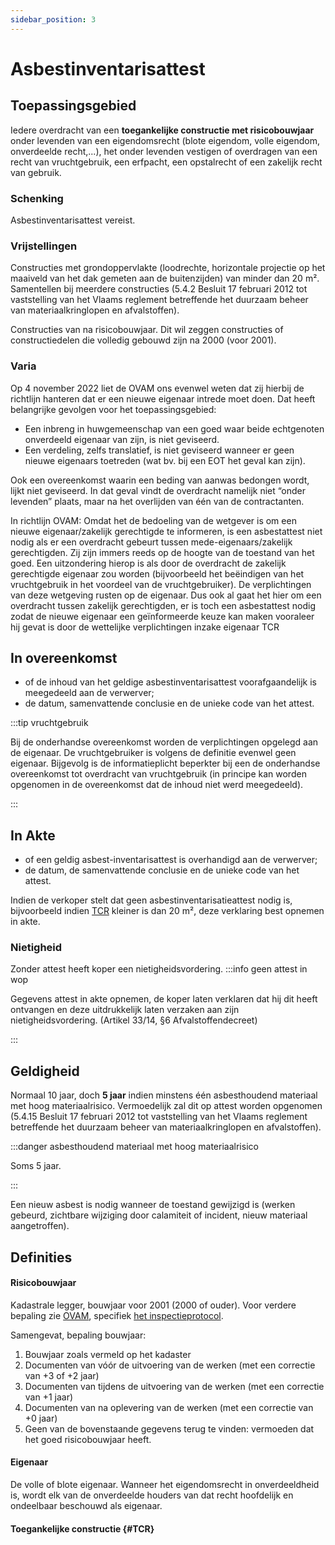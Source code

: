 ```yaml
---
sidebar_position: 3
---
```


# Asbestinventarisattest

## Toepassingsgebied

Iedere overdracht van een **toegankelijke constructie met risicobouwjaar** onder levenden van een eigendomsrecht (blote eigendom, volle eigendom, onverdeelde recht,...), het onder levenden vestigen of overdragen van een recht van vruchtgebruik, een erfpacht, een opstalrecht of een zakelijk recht van gebruik.

### Schenking
Asbestinventarisattest vereist.

### Vrijstellingen

Constructies met grondoppervlakte (loodrechte, horizontale projectie op het maaiveld van het dak gemeten aan de buitenzijden) van minder dan 20 m². Samentellen bij meerdere constructies (5.4.2 Besluit 17 februari 2012 tot vaststelling van het Vlaams reglement betreffende het duurzaam beheer van materiaalkringlopen en afvalstoffen).

Constructies van na risicobouwjaar. Dit wil zeggen constructies of constructiedelen die volledig gebouwd zijn na 2000 (voor 2001).

### Varia

Op 4 november 2022 liet de OVAM ons evenwel weten dat zij hierbij de richtlijn hanteren dat er een nieuwe eigenaar intrede moet doen. Dat heeft belangrijke gevolgen voor het toepassingsgebied:

* Een inbreng in huwgemeenschap van een goed waar beide echtgenoten onverdeeld eigenaar van zijn, is niet geviseerd.
* Een verdeling, zelfs translatief, is niet geviseerd wanneer er geen nieuwe eigenaars toetreden (wat bv. bij een EOT het geval kan zijn).

Ook een overeenkomst waarin een beding van aanwas bedongen wordt, lijkt niet geviseerd. In dat geval vindt de overdracht namelijk niet “onder levenden” plaats, maar na het overlijden van één van de contractanten.

In richtlijn OVAM:
Omdat het de bedoeling van de wetgever is om een nieuwe eigenaar/zakelijk gerechtigde te informeren, is
een asbestattest niet nodig als er een overdracht gebeurt tussen mede-eigenaars/zakelijk gerechtigden. Zij zijn
immers reeds op de hoogte van de toestand van het goed. Een uitzondering hierop is als door de overdracht
de zakelijk gerechtigde eigenaar zou worden (bijvoorbeeld het beëindigen van het vruchtgebruik in het
voordeel van de vruchtgebruiker). De verplichtingen van deze wetgeving rusten op de eigenaar. Dus ook al
gaat het hier om een overdracht tussen zakelijk gerechtigden, er is toch een asbestattest nodig zodat de
nieuwe eigenaar een geïnformeerde keuze kan maken vooraleer hij gevat is door de wettelijke verplichtingen
inzake eigenaar TCR

## In overeenkomst

* of de inhoud van het geldige asbestinventarisattest voorafgaandelijk is meegedeeld aan de verwerver;
* de datum, samenvattende conclusie en de unieke code van het attest.

:::tip vruchtgebruik

Bij de onderhandse overeenkomst worden de verplichtingen opgelegd aan de eigenaar. De vruchtgebruiker is volgens de definitie evenwel geen eigenaar. Bijgevolg is de informatieplicht beperkter bij een de onderhandse overeenkomst tot overdracht van vruchtgebruik (in principe kan worden opgenomen in de overeenkomst dat de inhoud niet werd meegedeeld).

:::

## In Akte

* of een geldig asbest-inventarisattest is overhandigd aan de verwerver;
* de datum, de samenvattende conclusie en de unieke code van het attest.

Indien de verkoper stelt dat geen asbestinventarisatieattest nodig is, bijvoorbeeld indien [TCR](#TCR) kleiner is dan 20 m², deze verklaring best opnemen in akte.

### Nietigheid

Zonder attest heeft koper een nietigheidsvordering.
:::info geen attest in wop

Gegevens attest in akte opnemen, de koper laten verklaren dat hij dit heeft ontvangen en deze uitdrukkelijk laten verzaken aan zijn nietigheidsvordering. (Artikel 33/14, §6 Afvalstoffendecreet)

:::

## Geldigheid

Normaal 10 jaar, doch **5 jaar** indien minstens één asbesthoudend materiaal met hoog materiaalrisico. Vermoedelijk zal dit op attest worden opgenomen (5.4.15 Besluit 17 februari 2012 tot vaststelling van het Vlaams reglement betreffende het duurzaam beheer van materiaalkringlopen en afvalstoffen).

:::danger asbesthoudend materiaal met hoog materiaalrisico

Soms 5 jaar.

:::

Een nieuw asbest is nodig wanneer de toestand gewijzigd is (werken gebeurd, zichtbare wijziging door
calamiteit of incident, nieuw materiaal aangetroffen).

## Definities

#### Risicobouwjaar

Kadastrale legger, bouwjaar voor 2001 (2000 of ouder). Voor verdere bepaling zie [OVAM](https://ovam.vlaanderen.be/vakinformatie-over-het-asbestattest), specifiek [het inspectieprotocol](https://emis.vito.be/sites/emis/files/legislation/91/2022/sb220422-3_Bijlage-bij-MB-van_1-april-2022.pdf#page=5).

Samengevat, bepaling bouwjaar:

1. Bouwjaar zoals vermeld op het kadaster
2. Documenten van vóór de uitvoering van de werken (met een correctie van +3 of
+2 jaar)
3. Documenten van tijdens de uitvoering van de werken (met een correctie van +1 jaar)
4. Documenten van na oplevering van de werken (met een correctie van +0 jaar)
5. Geen van de bovenstaande gegevens terug te vinden: vermoeden dat het goed
risicobouwjaar heeft.

#### Eigenaar

De volle of blote eigenaar. Wanneer het eigendomsrecht in onverdeeldheid is, wordt elk van de onverdeelde houders van dat recht hoofdelijk en ondeelbaar beschouwd als eigenaar.

#### Toegankelijke constructie {#TCR}
